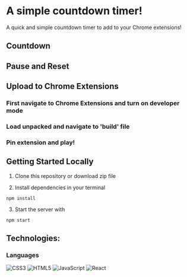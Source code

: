 # A simple countdown timer!

A quick and simple countdown timer to add to your Chrome extensions!

## Countdown


## Pause and Reset 


## Upload to Chrome Extensions

### First navigate to Chrome Extensions and turn on developer mode


### Load unpacked and navigate to 'build' file


### Pin extension and play!



## Getting Started Locally

1. Clone this repository or download zip file

2. Install dependencies in your terminal
```
npm install
```

3. Start the server with
```
npm start
```

<h2>Technologies:</h2>

<h3> Languages </h3>

![CSS3](https://img.shields.io/badge/css3-%231572B6.svg?style=for-the-badge&logo=css3&logoColor=white)
![HTML5](https://img.shields.io/badge/html5-%23E34F26.svg?style=for-the-badge&logo=html5&logoColor=white)
![JavaScript](https://img.shields.io/badge/javascript-%23323330.svg?style=for-the-badge&logo=javascript&logoColor=%23F7DF1E)
![React](https://img.shields.io/badge/react-%2320232a.svg?style=for-the-badge&logo=react&logoColor=%2361DAFB)